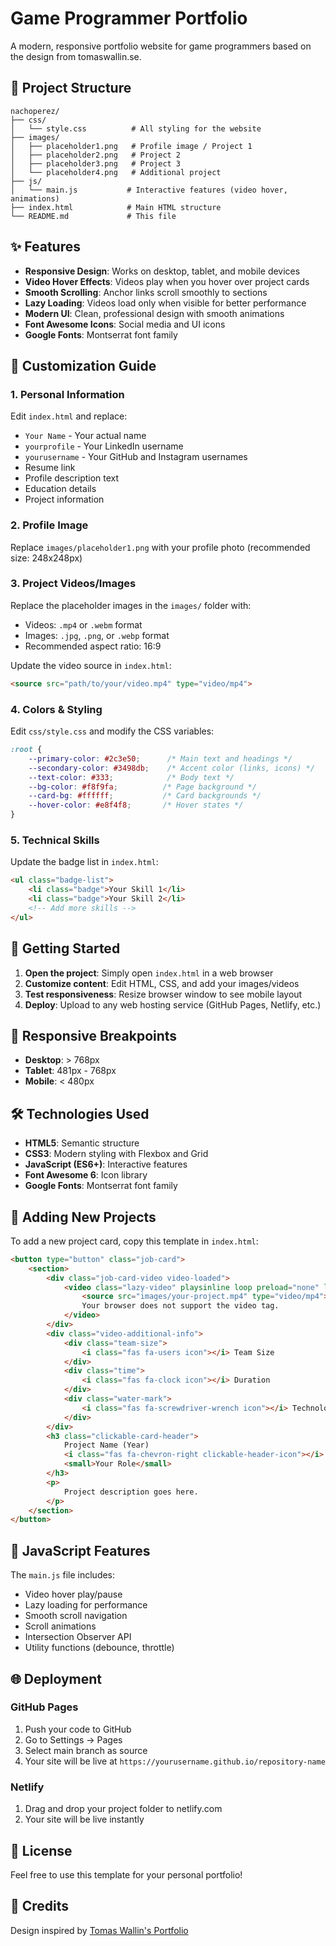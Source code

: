 # Game Programmer Portfolio

A modern, responsive portfolio website for game programmers based on the design from tomaswallin.se.

## 📁 Project Structure

```
nachoperez/
├── css/
│   └── style.css          # All styling for the website
├── images/
│   ├── placeholder1.png   # Profile image / Project 1
│   ├── placeholder2.png   # Project 2
│   ├── placeholder3.png   # Project 3
│   └── placeholder4.png   # Additional project
├── js/
│   └── main.js           # Interactive features (video hover, animations)
├── index.html            # Main HTML structure
└── README.md             # This file
```

## ✨ Features

- **Responsive Design**: Works on desktop, tablet, and mobile devices
- **Video Hover Effects**: Videos play when you hover over project cards
- **Smooth Scrolling**: Anchor links scroll smoothly to sections
- **Lazy Loading**: Videos load only when visible for better performance
- **Modern UI**: Clean, professional design with smooth animations
- **Font Awesome Icons**: Social media and UI icons
- **Google Fonts**: Montserrat font family

## 🎨 Customization Guide

### 1. Personal Information

Edit `index.html` and replace:
- `Your Name` - Your actual name
- `yourprofile` - Your LinkedIn username
- `yourusername` - Your GitHub and Instagram usernames
- Resume link
- Profile description text
- Education details
- Project information

### 2. Profile Image

Replace `images/placeholder1.png` with your profile photo (recommended size: 248x248px)

### 3. Project Videos/Images

Replace the placeholder images in the `images/` folder with:
- Videos: `.mp4` or `.webm` format
- Images: `.jpg`, `.png`, or `.webp` format
- Recommended aspect ratio: 16:9

Update the video source in `index.html`:
```html
<source src="path/to/your/video.mp4" type="video/mp4">
```

### 4. Colors & Styling

Edit `css/style.css` and modify the CSS variables:
```css
:root {
    --primary-color: #2c3e50;      /* Main text and headings */
    --secondary-color: #3498db;    /* Accent color (links, icons) */
    --text-color: #333;            /* Body text */
    --bg-color: #f8f9fa;          /* Page background */
    --card-bg: #ffffff;           /* Card backgrounds */
    --hover-color: #e8f4f8;       /* Hover states */
}
```

### 5. Technical Skills

Update the badge list in `index.html`:
```html
<ul class="badge-list">
    <li class="badge">Your Skill 1</li>
    <li class="badge">Your Skill 2</li>
    <!-- Add more skills -->
</ul>
```

## 🚀 Getting Started

1. **Open the project**: Simply open `index.html` in a web browser
2. **Customize content**: Edit HTML, CSS, and add your images/videos
3. **Test responsiveness**: Resize browser window to see mobile layout
4. **Deploy**: Upload to any web hosting service (GitHub Pages, Netlify, etc.)

## 📱 Responsive Breakpoints

- **Desktop**: > 768px
- **Tablet**: 481px - 768px
- **Mobile**: < 480px

## 🛠️ Technologies Used

- **HTML5**: Semantic structure
- **CSS3**: Modern styling with Flexbox and Grid
- **JavaScript (ES6+)**: Interactive features
- **Font Awesome 6**: Icon library
- **Google Fonts**: Montserrat font family

## 📝 Adding New Projects

To add a new project card, copy this template in `index.html`:

```html
<button type="button" class="job-card">
    <section>
        <div class="job-card-video video-loaded">
            <video class="lazy-video" playsinline loop preload="none" loading="lazy">
                <source src="images/your-project.mp4" type="video/mp4">
                Your browser does not support the video tag.
            </video>
        </div>
        <div class="video-additional-info">
            <div class="team-size">
                <i class="fas fa-users icon"></i> Team Size
            </div>
            <div class="time">
                <i class="fas fa-clock icon"></i> Duration
            </div>
            <div class="water-mark">
                <i class="fas fa-screwdriver-wrench icon"></i> Technology
            </div>
        </div>
        <h3 class="clickable-card-header">
            Project Name (Year)
            <i class="fas fa-chevron-right clickable-header-icon"></i>
            <small>Your Role</small>
        </h3>
        <p>
            Project description goes here.
        </p>
    </section>
</button>
```

## 🎯 JavaScript Features

The `main.js` file includes:
- Video hover play/pause
- Lazy loading for performance
- Smooth scroll navigation
- Scroll animations
- Intersection Observer API
- Utility functions (debounce, throttle)

## 🌐 Deployment

### GitHub Pages
1. Push your code to GitHub
2. Go to Settings → Pages
3. Select main branch as source
4. Your site will be live at `https://yourusername.github.io/repository-name`

### Netlify
1. Drag and drop your project folder to netlify.com
2. Your site will be live instantly

## 📄 License

Feel free to use this template for your personal portfolio!

## 🙏 Credits

Design inspired by [Tomas Wallin's Portfolio](https://tomaswallin.se)

